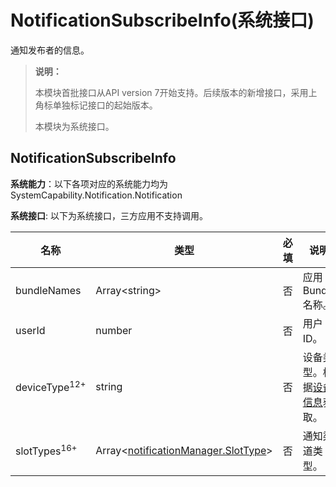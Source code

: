 # NotificationSubscribeInfo(系统接口)

通知发布者的信息。

> **说明：**
>
> 本模块首批接口从API version 7开始支持。后续版本的新增接口，采用上角标单独标记接口的起始版本。
>
> 本模块为系统接口。

## NotificationSubscribeInfo

**系统能力**：以下各项对应的系统能力均为SystemCapability.Notification.Notification

**系统接口**: 以下为系统接口，三方应用不支持调用。

| 名称                 | 类型                  |  必填 | 说明                                       |
| -------------------- | --------------------- | --- | ------------------------------------------ |
| bundleNames          | Array<string\>         | 否  | 应用Bundle名称。                              |
| userId               | number                | 否  | 用户ID。                                      |
| deviceType<sup>12+</sup>           | string                | 否  | 设备类型。根据[设备信息](../apis-basic-services-kit/js-apis-device-info.md)获取。                                    |
| slotTypes<sup>16+</sup>   | Array<[notificationManager.SlotType](js-apis-notificationManager.md#slottype)\>| 否  | 通知渠道类型。 |

